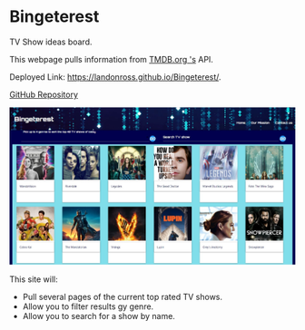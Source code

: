 # Bingeterest
TV Show ideas board.


This webpage pulls information from [TMDB.org 's](https://www.themoviedb.org/) API.  

Deployed Link:  https://landonross.github.io/Bingeterest/.

[GitHub Repository](https://github.com/landonross/Bingeterest)

![ScreenShot](./images/screenshot.jpg)

This site will:

- Pull several pages of the current top rated TV shows.
- Allow you to filter results gy genre.
- Allow you to search for a show by name.